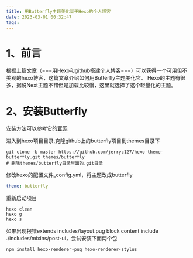 ```yaml
---
title: 用Butterfly主题美化基于Hexo的个人博客
date: 2023-03-01 00:32:47
tags:
---
```


# 1、前言

根据上篇文章（===用Hexo和github搭建个人博客===）可以获得一个可用但不美观的hexo博客，这篇文章介绍如何用Butterfly主题美化它。
Hexo的主题有很多，据说Next主题不错但是加载比较慢，这里就选择了这个轻量化的主题。

# 2、安装Butterfly

安装方法可以参考它的[官网](https://github.com/jerryc127/hexo-theme-butterfly)

进入到hexo项目目录,克隆github上的butterfly项目到themes目录下

```shell
git clone -b master https://github.com/jerryc127/hexo-theme-butterfly.git themes/butterfly
# 删除themes/butterfly目录里面的.git目录
```
修改hexo的配置文件_config.yml，将主题改成butterfly

```yml
theme: butterfly
```

重新启动项目

```shell
hexo clean
hexo g
hexo s
```
如果出现报错extends includes/layout.pug block content include ./includes/mixins/post-ui，尝试安装下面两个包

```shell
npm install hexo-renderer-pug hexo-renderer-stylus
```



